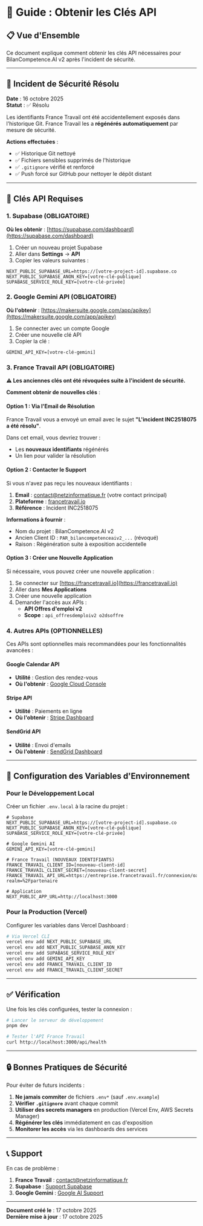 # 🔑 Guide : Obtenir les Clés API

## 📋 Vue d'Ensemble

Ce document explique comment obtenir les clés API nécessaires pour BilanCompetence.AI v2 après l'incident de sécurité.

---

## 🚨 Incident de Sécurité Résolu

**Date** : 16 octobre 2025  
**Statut** : ✅ Résolu

Les identifiants France Travail ont été accidentellement exposés dans l'historique Git. France Travail les a **régénérés automatiquement** par mesure de sécurité.

**Actions effectuées** :
- ✅ Historique Git nettoyé
- ✅ Fichiers sensibles supprimés de l'historique
- ✅ `.gitignore` vérifié et renforcé
- ✅ Push forcé sur GitHub pour nettoyer le dépôt distant

---

## 🔐 Clés API Requises

### 1. Supabase (OBLIGATOIRE)

**Où les obtenir** : [https://supabase.com/dashboard](https://supabase.com/dashboard)

1. Créer un nouveau projet Supabase
2. Aller dans **Settings** → **API**
3. Copier les valeurs suivantes :

```env
NEXT_PUBLIC_SUPABASE_URL=https://[votre-project-id].supabase.co
NEXT_PUBLIC_SUPABASE_ANON_KEY=[votre-clé-publique]
SUPABASE_SERVICE_ROLE_KEY=[votre-clé-privée]
```

### 2. Google Gemini API (OBLIGATOIRE)

**Où l'obtenir** : [https://makersuite.google.com/app/apikey](https://makersuite.google.com/app/apikey)

1. Se connecter avec un compte Google
2. Créer une nouvelle clé API
3. Copier la clé :

```env
GEMINI_API_KEY=[votre-clé-gemini]
```

### 3. France Travail API (OBLIGATOIRE)

**⚠️ Les anciennes clés ont été révoquées suite à l'incident de sécurité.**

**Comment obtenir de nouvelles clés** :

#### Option 1 : Via l'Email de Résolution

France Travail vous a envoyé un email avec le sujet **"L'incident INC2518075 a été résolu"**.

Dans cet email, vous devriez trouver :
- Les **nouveaux identifiants** régénérés
- Un lien pour valider la résolution

#### Option 2 : Contacter le Support

Si vous n'avez pas reçu les nouveaux identifiants :

1. **Email** : contact@netzinformatique.fr (votre contact principal)
2. **Plateforme** : [francetravail.io](https://francetravail.io)
3. **Référence** : Incident INC2518075

**Informations à fournir** :
- Nom du projet : BilanCompetence.AI v2
- Ancien Client ID : `PAR_bilancompetenceaiv2_...` (révoqué)
- Raison : Régénération suite à exposition accidentelle

#### Option 3 : Créer une Nouvelle Application

Si nécessaire, vous pouvez créer une nouvelle application :

1. Se connecter sur [https://francetravail.io](https://francetravail.io)
2. Aller dans **Mes Applications**
3. Créer une nouvelle application
4. Demander l'accès aux APIs :
   - **API Offres d'emploi v2**
   - **Scope** : `api_offresdemploiv2 o2dsoffre`

### 4. Autres APIs (OPTIONNELLES)

Ces APIs sont optionnelles mais recommandées pour les fonctionnalités avancées :

#### Google Calendar API
- **Utilité** : Gestion des rendez-vous
- **Où l'obtenir** : [Google Cloud Console](https://console.cloud.google.com/)

#### Stripe API
- **Utilité** : Paiements en ligne
- **Où l'obtenir** : [Stripe Dashboard](https://dashboard.stripe.com/)

#### SendGrid API
- **Utilité** : Envoi d'emails
- **Où l'obtenir** : [SendGrid Dashboard](https://app.sendgrid.com/)

---

## 📝 Configuration des Variables d'Environnement

### Pour le Développement Local

Créer un fichier `.env.local` à la racine du projet :

```env
# Supabase
NEXT_PUBLIC_SUPABASE_URL=https://[votre-project-id].supabase.co
NEXT_PUBLIC_SUPABASE_ANON_KEY=[votre-clé-publique]
SUPABASE_SERVICE_ROLE_KEY=[votre-clé-privée]

# Google Gemini AI
GEMINI_API_KEY=[votre-clé-gemini]

# France Travail (NOUVEAUX IDENTIFIANTS)
FRANCE_TRAVAIL_CLIENT_ID=[nouveau-client-id]
FRANCE_TRAVAIL_CLIENT_SECRET=[nouveau-client-secret]
FRANCE_TRAVAIL_API_URL=https://entreprise.francetravail.fr/connexion/oauth2/access_token?realm=%2Fpartenaire

# Application
NEXT_PUBLIC_APP_URL=http://localhost:3000
```

### Pour la Production (Vercel)

Configurer les variables dans Vercel Dashboard :

```bash
# Via Vercel CLI
vercel env add NEXT_PUBLIC_SUPABASE_URL
vercel env add NEXT_PUBLIC_SUPABASE_ANON_KEY
vercel env add SUPABASE_SERVICE_ROLE_KEY
vercel env add GEMINI_API_KEY
vercel env add FRANCE_TRAVAIL_CLIENT_ID
vercel env add FRANCE_TRAVAIL_CLIENT_SECRET
```

---

## ✅ Vérification

Une fois les clés configurées, tester la connexion :

```bash
# Lancer le serveur de développement
pnpm dev

# Tester l'API France Travail
curl http://localhost:3000/api/health
```

---

## 🔒 Bonnes Pratiques de Sécurité

Pour éviter de futurs incidents :

1. **Ne jamais commiter** de fichiers `.env*` (sauf `.env.example`)
2. **Vérifier `.gitignore`** avant chaque commit
3. **Utiliser des secrets managers** en production (Vercel Env, AWS Secrets Manager)
4. **Régénérer les clés** immédiatement en cas d'exposition
5. **Monitorer les accès** via les dashboards des services

---

## 📞 Support

En cas de problème :

1. **France Travail** : contact@netzinformatique.fr
2. **Supabase** : [Support Supabase](https://supabase.com/support)
3. **Google Gemini** : [Google AI Support](https://ai.google.dev/support)

---

**Document créé le** : 17 octobre 2025  
**Dernière mise à jour** : 17 octobre 2025

